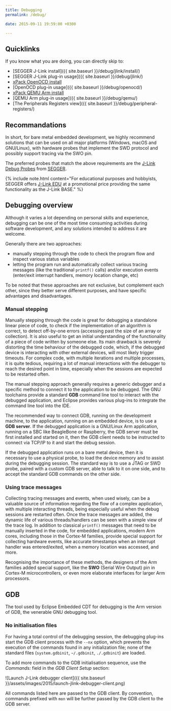 ```yaml
---
title: Debugging
permalink: /debug/

date: 2015-09-11 19:59:00 +0300

---
```


## Quicklinks

If you know what you are doing, you can directly skip to:

- [SEGGER J-Link install]({{ site.baseurl }}/debug/jlink/install/)
- [SEGGER J-Link plug-in usage]({{ site.baseurl }}/debug/jlink/)
- [xPack OpenOCD install](https://xpack.github.io/openocd/install/)
- [OpenOCD plug-in usage]({{ site.baseurl }}/debug/openocd/)
- [xPack QEMU Arm install](https://xpack.github.io/qemu-arm/)
- [QEMU Arm plug-in usage]({{ site.baseurl }}/debug/qemu/)
- [The Peripherals Registers view]({{ site.baseurl }}/debug/peripheral-registers/)

## Recommandations

In short, for bare metal embedded development, we highly recommend
solutions that can be used on all major platforms (Windows, macOS and
GNU/Linux), with hardware probes that implement the SWD protocol and
possibly support tracing via the SWO pin.

The preferred probes that
match the above requirements are
the [J-Link Debug Probes](https://www.segger.com/products/debug-probes/j-link/)
from [SEGGER](http://www.segger.com/).

{% include note.html content="For educational purposes and hobbyists,
SEGGER offers [J-Link EDU](http://www.segger.com/j-link-edu.html) at a
promotional price providing the same functionality as the J-Link BASE." %}

## Debugging overview

Although it varies a lot depending on personal skills and experience,
debugging can be one of the most time consuming activities during software
development, and any solutions intended to address it are welcome.

Generally there are two approaches:

- manually stepping through the code to check the program flow and
inspect various status variables
- letting the program run and automatically collect various tracing
messages (like the traditional `printf()` calls) and/or execution events
(enter/exit interrupt handlers, memory location change, etc)

To be noted that these approaches are not exclusive, but complement
each other, since they better serve different purposes, and have
specific advantages and disadvantages.

### Manual stepping

Manually stepping through the code is great for debugging a standalone
linear piece of code, to check if the implementation of an algorithm is
correct, to detect off-by-one errors (accessing past the size of an array
or collection). It is also useful to get an initial understanding of the
functionality of a piece of code written by someone else. Its main
drawback is severely distorting the time behaviour of the debugged
code, which, if the debugged device is interacting with other external
devices, will most likely trigger timeouts. For complex code, with
multiple iterations and multiple processes, it is quite tedious,
requiring a lot of manual interactions with the debugger to reach
the desired point in time, especially when the sessions are expected
to be restarted often.

The manual stepping approach generally requires a generic debugger
and a specific method to connect it to the application to be debugged.
The GNU toolchains provide a standard **GDB** command line tool to
interact with the debugged application, and Eclipse provides various
plug-ins to integrate the command line tool into the IDE.

The recommended way to connect GDB, running on the development machine,
to the application, running on an embedded device, is to use a
**GDB server**. If the debugged application is a GNU/Linux Arm
application, running on a SBC like BeagleBone or Raspberry, the GDB
server must be first installed and started on it, then the GDB client
needs to be instructed to connect via TCP/IP to it and start the debug
session.

If the debugged application runs on a bare metal device, then it is
necessary to use a physical probe, to load the device memory and to
assist during the debugging session. The standard way is to use a
JTAG or SWD probe, paired with a custom GDB server, able to talk to
it on one side, and to accept the standard GDB commands on the other side.

### Using trace messages

Collecting tracing messages and events, when used wisely, can be a
valuable source of information regarding the flow of a complex
application, with multiple interacting threads, being especially useful
when the debug sessions are restarted often. Once the trace messages are
added, the dynamic life of various threads/handlers can be seen with a
simple view of the trace log. In addition to classical `printf()` messages
that need to be manually inserted in the code, for embedded applications,
modern Arm cores, including those in the Cortex-M families, provide special
support for collecting hardware events, like accurate timestamps when an
interrupt handler was entered/exited, when a memory location was accessed,
and more.

Recognising the importance of these methods, the designers of the Arm
families added special support, like the **SWO** (Serial Wire Output)
pin in Cortex-M microcontrollers, or even more elaborate interfaces for larger
Arm processors.

## GDB

The tool used by Eclipse Embedded CDT for debugging is the Arm version
of GDB, the venerable GNU debugging tool.

### No initialisation files

For having a total control of the debugging session, the debugging
plug-ins start the GDB client process with the `--nx` option, which
prevents the execution of the commands found in any initialization
file; none of the standard files (`system.gdbinit`, `~/.gdbinit`,
`./.gdbinit`) are loaded.

To add more commands to the GDB initialisation sequence, use the
_Commands:_ field in the _GDB Client Setup_ section:

![Launch J-Link debugger client]({{ site.baseurl }}/assets/images/2015/launch-jlink-debugger-client.png)

All commands listed here are passed to the GDB client. By convention,
commands prefixed with `mon` will be further passed by the GDB
client to the GDB server.
